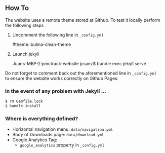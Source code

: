 
## How To

The website uses a remote theme stored at Github. To test it locally perform the following steps

1. Uncomment the following line in `_config.yml`

	#theme: bulma-clean-theme

2. Launch jekyll

	Juans-MBP-2:pmctrack-website jcsaez$ bundle exec jekyll serve

Do not forget to comment back out the aforementioned line in `_config.yml` to ensure the website works correctly on Github Pages.


### In the event of any problem with Jekyll ...

```bash
$ rm Gemfile.lock 
$ bundle install
```

### Where is everything defined?

* Horizontal navigation menu: `data/navigation.yml`
* Body of Downloads page: `data/download.yml`
* Google Analytics Tag:
	- `google_analytics` property in `_config.yml`	








